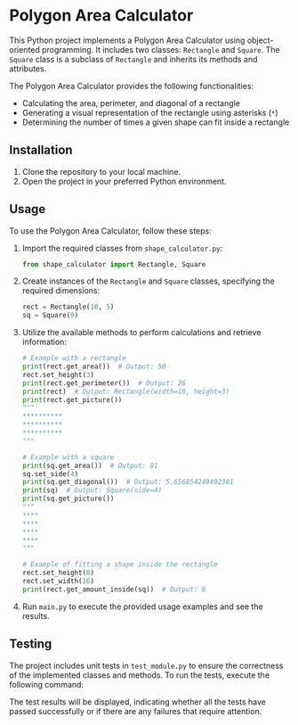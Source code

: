 # Polygon Area Calculator

This Python project implements a Polygon Area Calculator using object-oriented programming. It includes two classes: `Rectangle` and `Square`. The `Square` class is a subclass of `Rectangle` and inherits its methods and attributes.

The Polygon Area Calculator provides the following functionalities:

- Calculating the area, perimeter, and diagonal of a rectangle
- Generating a visual representation of the rectangle using asterisks (`*`)
- Determining the number of times a given shape can fit inside a rectangle
## Installation

1. Clone the repository to your local machine.
2. Open the project in your preferred Python environment.

## Usage

To use the Polygon Area Calculator, follow these steps:

1. Import the required classes from `shape_calculator.py`:
    ```python
    from shape_calculator import Rectangle, Square
    ```

2. Create instances of the `Rectangle` and `Square` classes, specifying the required dimensions:
    ```python
    rect = Rectangle(10, 5)
    sq = Square(9)
    ```

3. Utilize the available methods to perform calculations and retrieve information:
    ```python
    # Example with a rectangle
    print(rect.get_area())  # Output: 50
    rect.set_height(3)
    print(rect.get_perimeter())  # Output: 26
    print(rect)  # Output: Rectangle(width=10, height=3)
    print(rect.get_picture())
    """
    **********
    **********
    **********
    """

    # Example with a square
    print(sq.get_area())  # Output: 81
    sq.set_side(4)
    print(sq.get_diagonal())  # Output: 5.656854249492381
    print(sq)  # Output: Square(side=4)
    print(sq.get_picture())
    """
    ****
    ****
    ****
    ****
    """

    # Example of fitting a shape inside the rectangle
    rect.set_height(8)
    rect.set_width(16)
    print(rect.get_amount_inside(sq))  # Output: 8
    ```

4. Run `main.py` to execute the provided usage examples and see the results.

## Testing

The project includes unit tests in `test_module.py` to ensure the correctness of the implemented classes and methods. To run the tests, execute the following command:


The test results will be displayed, indicating whether all the tests have passed successfully or if there are any failures that require attention.

